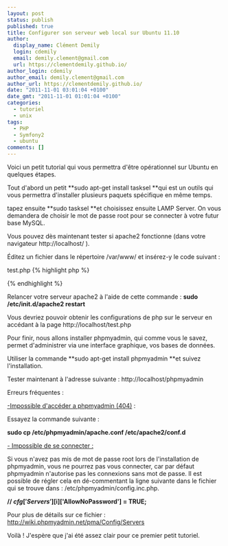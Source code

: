```yaml
---
layout: post
status: publish
published: true
title: Configurer son serveur web local sur Ubuntu 11.10
author:
  display_name: Clément Demily
  login: cdemily
  email: demily.clement@gmail.com
  url: https://clementdemily.github.io/
author_login: cdemily
author_email: demily.clement@gmail.com
author_url: https://clementdemily.github.io/
date: "2011-11-01 03:01:04 +0100"
date_gmt: "2011-11-01 01:01:04 +0100"
categories:
  - tutoriel
  - unix
tags:
  - PHP
  - Symfony2
  - ubuntu
comments: []
---
```


Voici un petit tutorial qui vous permettra d'être opérationnel sur Ubuntu en quelques étapes.

Tout d'abord un petit **sudo apt-get install tasksel **qui est un outils qui vous permettra d'installer plusieurs paquets spécifique en même temps.

tapez ensuite **sudo tasksel **et choisissez ensuite LAMP Server. On vous demandera de choisir le mot de passe root pour se connecter à votre futur base MySQL.

Vous pouvez dès maintenant tester si apache2 fonctionne (dans votre navigateur http://localhost/ ).

Éditez un fichier dans le répertoire /var/www/ et insérez-y le code suivant :

test.php
{% highlight php %}

<?php
  phpinfo();
?>

{% endhighlight %}

Relancer votre serveur apache2 à l'aide de cette commande : **sudo /etc/init.d/apache2 restart**

Vous devriez pouvoir obtenir les configurations de php sur le serveur en accédant à la page http://localhost/test.php

Pour finir, nous allons installer phpmyadmin, qui comme vous le savez, permet d'administrer via une interface graphique, vos bases de données.

Utiliser la commande **sudo apt-get install phpmyadmin **et suivez l'installation.

Tester maintenant à l'adresse suivante : http://localhost/phpmyadmin

Erreurs fréquentes :

<span style="text-decoration: underline;">-Impossible d'accéder a phpmyadmin (404)</span> :

Essayez la commande suivante :

**sudo cp /etc/phpmyadmin/apache.conf /etc/apache2/conf.d**

<span style="text-decoration: underline;">- Impossible de se connecter :</span>

Si vous n'avez pas mis de mot de passe root lors de l'installation de phpmyadmin, vous ne pourrez pas vous connecter, car par défaut phpmyadmin n'autorise pas les connexions sans mot de passe. Il est possible de régler cela en dé-commentant la ligne suivante dans le fichier qui se trouve dans : /etc/phpmyadmin/config.inc.php.

**// $cfg['Servers'][$i]['AllowNoPassword'] = TRUE;**

Pour plus de détails sur ce fichier :<a title="config" href="http://wiki.phpmyadmin.net/pma/Config/Servers" target="_blank"> http://wiki.phpmyadmin.net/pma/Config/Servers</a>

Voilà ! J'espère que j'ai été assez clair pour ce premier petit tutoriel.
